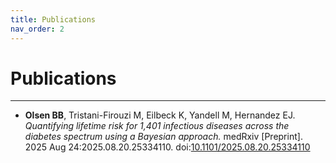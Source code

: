 ```yaml
---
title: Publications
nav_order: 2
---
```


# Publications

___

- **Olsen BB**, Tristani-Firouzi M, Eilbeck K, Yandell M, Hernandez EJ. _Quantifying lifetime risk for 1,401 infectious diseases across the diabetes spectrum using a Bayesian approach._ medRxiv [Preprint]. 2025 Aug 24:2025.08.20.25334110. doi:[10.1101/2025.08.20.25334110](https://doi.org/10.1101/2025.08.20.25334110)
